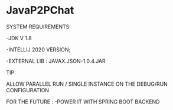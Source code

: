 # JavaP2PChat

SYSTEM REQUIREMENTS:

-JDK V 1.8

-INTELLIJ 2020 VERSION;

-EXTERNAL LIB : JAVAX.JSON-1.0.4.JAR

TIP:

ALLOW PARALLEL RUN / SINGLE INSTANCE ON THE DEBUG/RUN CONFIGURATION

FOR THE FUTURE :
-POWER IT WITH SPRING BOOT BACKEND
